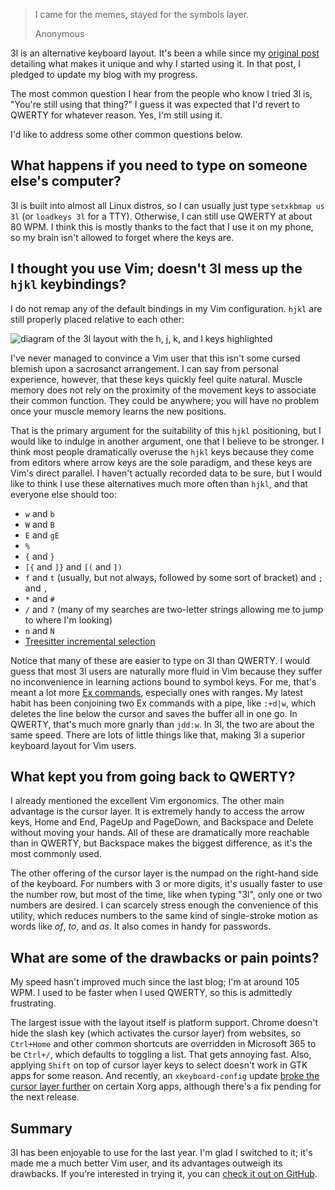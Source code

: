 > I came for the memes, stayed for the symbols layer.
>
> <attribution>Anonymous</attribution>

3l is an alternative keyboard layout. It's been a while since my [original
post](/blog/learning-3l) detailing what makes it unique and why I started using
it. In that post, I pledged to update my blog with my progress.

The most common question I hear from the people who know I tried 3l is, "You're
still using that thing?" I guess it was expected that I'd revert to QWERTY for
whatever reason. Yes, I'm still using it.

I'd like to address some other common questions below.

## What happens if you need to type on someone else's computer?

3l is built into almost all Linux distros, so I can usually just type
`setxkbmap us 3l` (or `loadkeys 3l` for a TTY). Otherwise, I can still use
QWERTY at about 80&nbsp;WPM. I think this is mostly thanks to the fact that I
use it on my phone, so my brain isn't allowed to forget where the keys are.

## I thought you use Vim; doesn't 3l mess up the `hjkl` keybindings?

I do not remap any of the default bindings in my Vim configuration. `hjkl` are
still properly placed relative to each other:

![diagram of the 3l layout with the h, j, k, and l keys highlighted](3l_with_hjkl_highlighted.png)

I've never managed to convince a Vim user that this isn't some cursed blemish
upon a sacrosanct arrangement. I can say from personal experience, however,
that these keys quickly feel quite natural. Muscle memory does not rely on the
proximity of the movement keys to associate their common function. They could
be anywhere; you will have no problem once your muscle memory learns the new
positions.

That is the primary argument for the suitability of this `hjkl` positioning,
but I would like to indulge in another argument, one that I believe to be
stronger. I think most people dramatically overuse the `hjkl` keys because they
come from editors where arrow keys are the sole paradigm, and these keys are
Vim's direct parallel. I haven't actually recorded data to be sure, but I would
like to think I use these alternatives much more often than `hjkl`, and that
everyone else should too:

* `w` and `b`
* `W` and `B`
* `E` and `gE`
* `%`
* `{` and `}`
* `[{` and `]}` and `[(` and `])`
* `f` and `t` (usually, but not always, followed by some sort of bracket) and
`;` and `,`
* `*` and `#`
* `/` and `?` (many of my searches are two-letter strings allowing me to jump
to where I'm looking)
* `n` and `N`
* [Treesitter incremental selection](https://github.com/nvim-treesitter/nvim-treesitter?tab=readme-ov-file#incremental-selection)

Notice that many of these are easier to type on 3l than QWERTY. I would guess
that most 3l users are naturally more fluid in Vim because they suffer no
inconvenience in learning actions bound to symbol keys. For me, that's meant a
lot more [Ex commands](/blog/three-snazzy-vim-commands), especially ones with
ranges. My latest habit has been conjoining two Ex commands with a pipe, like
`:+d|w`, which deletes the line below the cursor and saves the buffer all in
one go. In QWERTY, that's much more gnarly than `jdd:w`. In 3l, the two are
about the same speed. There are lots of little things like that, making 3l a
superior keyboard layout for Vim users.

## What kept you from going back to QWERTY?

I already mentioned the excellent Vim ergonomics. The other main advantage is
the cursor layer. It is extremely handy to access the arrow keys, Home and End,
PageUp and PageDown, and Backspace and Delete without moving your hands. All of
these are dramatically more reachable than in QWERTY, but Backspace makes the
biggest difference, as it's the most commonly used.

The other offering of the cursor layer is the numpad on the right-hand side of
the keyboard. For numbers with 3 or more digits, it's usually faster to use the
number row, but most of the time, like when typing "3l", only one or two
numbers are desired. I can scarcely stress enough the convenience of this
utility, which reduces numbers to the same kind of single-stroke motion as
words like *of*, *to*, and *as*. It also comes in handy for passwords.

## What are some of the drawbacks or pain points?

My speed hasn't improved much since the last blog; I'm at around 105 WPM. I
used to be faster when I used QWERTY, so this is admittedly frustrating.

The largest issue with the layout itself is platform support. Chrome doesn't
hide the slash key (which activates the cursor layer) from websites, so
`Ctrl+Home` and other common shortcuts are overridden in Microsoft&nbsp;365 to
be `Ctrl+/`, which defaults to toggling a list. That gets annoying fast. Also,
applying `Shift` on top of cursor layer keys to select doesn't work in GTK apps
for some reason. And recently, an `xkeyboard-config` update [broke the cursor
layer
further](https://gitlab.freedesktop.org/xkeyboard-config/xkeyboard-config/-/issues/500)
on certain Xorg apps, although there's a fix pending for the next release.

## Summary

3l has been enjoyable to use for the last year. I'm glad I switched to it; it's
made me a much better Vim user, and its advantages outweigh its drawbacks. If
you're interested in trying it, you can [check it out on
GitHub](https://github.com/jackrosenthal/threelayout).
